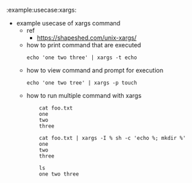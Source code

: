 :example:usecase:xargs:
* example usecase of xargs command
    * ref
        * https://shapeshed.com/unix-xargs/ 
    * how to print command that are executed
        ```
        echo 'one two three' | xargs -t echo
        ```
    * how to view command and prompt for execution
        ```
        echo 'one two tree' | xargs -p touch
        ```
    * how to run multiple command with xargs
        ```
            cat foo.txt
            one
            two
            three

            cat foo.txt | xargs -I % sh -c 'echo %; mkdir %'
            one 
            two
            three

            ls 
            one two three
        ```
